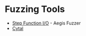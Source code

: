 # Fuzzing Tools

* [Step Function I/O](https://stepfunc.io/products/aegis-fuzzer/) - Aegis Fuzzer
* [Cytal](https://cytal.co.uk/)
